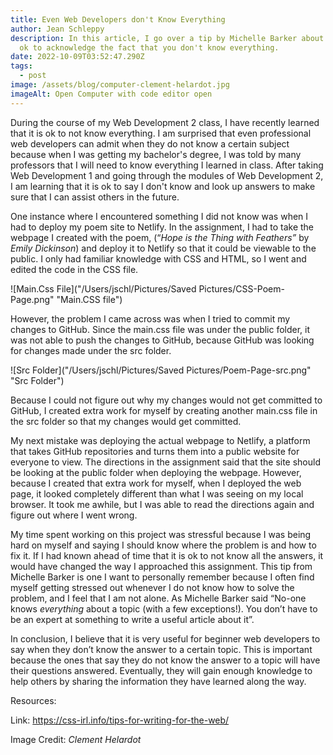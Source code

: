```yaml
---
title: Even Web Developers don't Know Everything
author: Jean Schleppy
description: In this article, I go over a tip by Michelle Barker about how it's
  ok to acknowledge the fact that you don't know everything.
date: 2022-10-09T03:52:47.290Z
tags:
  - post
image: /assets/blog/computer-clement-helardot.jpg
imageAlt: Open Computer with code editor open
---
```

During the course of my Web Development 2 class, I have recently learned that it is ok to not know everything. I am surprised that even professional web developers can admit when they do not know a certain subject because when I was getting my bachelor's degree, I was told by many professors that I will need to know everything I learned in class. After taking Web Development 1 and going through the modules of Web Development 2, I am learning that it is ok to say I don't know and look up answers to make sure that I can assist others in the future.

One instance where I encountered something I did not know was when I had to deploy my poem site to Netlify. In the assignment, I had to take the webpage I created with the poem, (“*Hope is the Thing with Feathers”* by *Emily Dickinson*) and deploy it to Netlify so that it could be viewable to the public. I only had familiar knowledge with CSS and HTML, so I went and edited the code in the CSS file.

![Main.Css File]("/Users/jschl/Pictures/Saved Pictures/CSS-Poem-Page.png" "Main.CSS file")

However, the problem I came across was when I tried to commit my changes to GitHub. Since the main.css file was under the public folder, it was not able to push the changes to GitHub, because GitHub was looking for changes made under the src folder.

![Src Folder]("/Users/jschl/Pictures/Saved Pictures/Poem-Page-src.png" "Src Folder")

Because I could not figure out why my changes would not get committed to GitHub, I created extra work for myself by creating another main.css file in the src folder so that my changes would get committed.

My next mistake was deploying the actual webpage to Netlify, a platform that takes GitHub repositories and turns them into a public website for everyone to view. The directions in the assignment said that the site should be looking at the public folder when deploying the webpage. However, because I created that extra work for myself, when I deployed the web page, it looked completely different than what I was seeing on my local browser. It took me awhile, but I was able to read the directions again and figure out where I went wrong.

My time spent working on this project was stressful because I was being hard on myself and saying I should know where the problem is and how to fix it. If I had known ahead of time that it is ok to not know all the answers, it would have changed the way I approached this assignment. This tip from Michelle Barker is one I want to personally remember because I often find myself getting stressed out whenever I do not know how to solve the problem, and I feel that I am not alone. As Michelle Barker said “No-one knows *everything* about a topic (with a few exceptions!). You don’t have to be an expert at something to write a useful article about it”.

In conclusion, I believe that it is very useful for beginner web developers to say when they don’t know the answer to a certain topic. This is important because the ones that say they do not know the answer to a topic will have their questions answered. Eventually, they will gain enough knowledge to help others by sharing the information they have learned along the way.

Resources:

Link: <https://css-irl.info/tips-for-writing-for-the-web/>

I﻿mage Credit: *Clement Helardot*